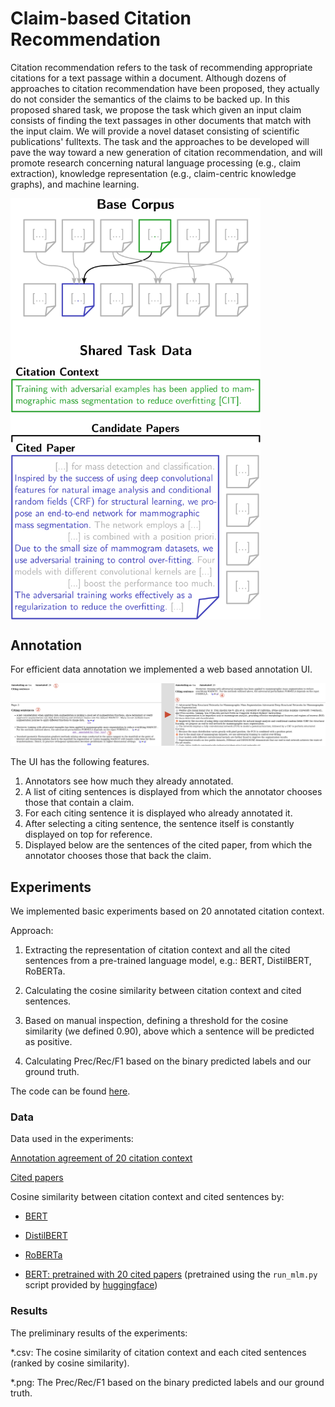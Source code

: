 # Claim-based Citation Recommendation

Citation recommendation refers to the task of recommending appropriate citations for a text passage within a document. Although dozens of approaches to citation recommendation have been proposed, they actually do not consider the semantics of the claims to be backed up. In this proposed shared task, we propose the task which given an input claim consists of finding the text passages in other documents that match with the input claim. We will provide a novel dataset consisting of scientific publications' fulltexts. The task and the approaches to be developed will pave the way toward a new generation of citation recommendation, and will promote research concerning natural language processing (e.g., claim extraction), knowledge representation (e.g., claim-centric knowledge graphs), and machine learning.

<img align="middle" src="data_example.png" alt="data example" width="400"/>


## Annotation

For efficient data annotation we implemented a web based annotation UI.

![](ui_explanation.png)

The UI has the following features.

1. Annotators see how much they already annotated.
2. A list of citing sentences is displayed from which the annotator chooses those that contain a claim.
3. For each citing sentence it is displayed who already annotated it.
4. After selecting a citing sentence, the sentence itself is constantly displayed on top for reference.
5. Displayed below are the sentences of the cited paper, from which the annotator chooses those that back the claim.

## Experiments

We implemented basic experiments based on 20 annotated citation context. 

Approach: 
1. Extracting the representation of citation context and all the cited sentences from a pre-trained language model, e.g.: BERT, DistilBERT, RoBERTa. 
2. Calculating the cosine similarity between citation context and cited sentences.
3. Based on manual inspection, defining a threshold for the
    cosine similarity (we defined 0.90), above which a sentence will be predicted as
    positive.
   
4. Calculating Prec/Rec/F1 based on the binary predicted labels and
    our ground truth.
   
The code can be found [here](/experiments/calculate_cosine_similarity.ipynb).

### Data
Data used in the experiments:

[Annotation agreement of 20 citation context](/experiments/data/annotations_agreement_20.json)

[Cited papers](/experiments/data/cited_papers_20.json)

Cosine similarity between citation context and cited sentences by:
+ [BERT](/experiments/data/context_and_score_bert.json)

+ [DistilBERT](/experiments/data/context_and_score_distilbert.json)

+ [RoBERTa](/experiments/data/context_and_score_roberta.json)

+ [BERT: pretrained with 20 cited papers](/experiments/data/context_and_score_bert_pre-trained.json) (pretrained using the `run_mlm.py` script provided by [huggingface](https://github.com/huggingface/transformers/blob/main/examples/pytorch/language-modeling/run_mlm.py))

### Results
The preliminary results of the experiments:

*.csv: The cosine similarity of citation context and each cited sentences (ranked by cosine similarity).

*.png: The Prec/Rec/F1 based on the binary predicted labels and
    our ground truth.

